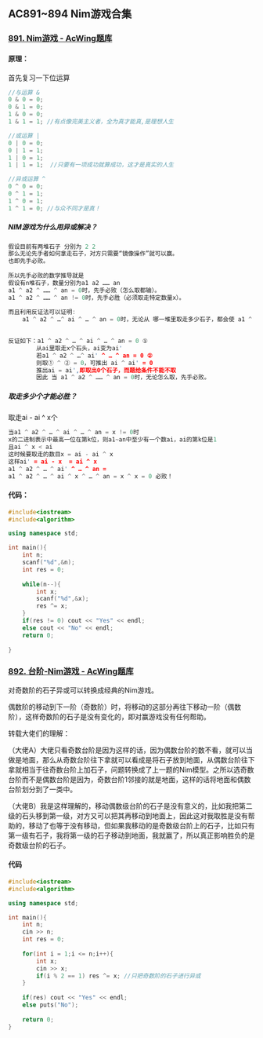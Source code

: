 ## AC891~894 Nim游戏合集

### [891. Nim游戏 - AcWing题库](https://www.acwing.com/problem/content/893/)

#### 原理：

首先复习一下位运算

```c++
//与运算 &
0 & 0 = 0;
0 & 1 = 0;
1 & 0 = 0; 
1 & 1 = 1; //有点像完美主义者，全为真才能真,是理想人生
```

```c++
//或运算 |
0 | 0 = 0;
0 | 1 = 1;
1 | 0 = 1;
1 | 1 = 1;  //只要有一项成功就算成功，这才是真实的人生
```

```c++
//异或运算 ^
0 ^ 0 = 0;
0 ^ 1 = 1;
1 ^ 0 = 1;
1 ^ 1 = 0; //与众不同才是真！
```



##### NIM游戏为什么用异或解决？

```c++
假设目前有两堆石子 分别为 2 2 
那么无论先手者如何拿走石子，对方只需要“镜像操作”就可以赢。
也即先手必败。
    
所以先手必败的数学推导就是
假设有n堆石子，数量分别为a1 a2 …… an
a1 ^ a2 ^ …… ^ an = 0时，先手必败（怎么取都输）。
a1 ^ a2 ^ …… ^ an != 0时，先手必胜（必须取走特定数量x）。
    
而且利用反证法可以证明:
    a1 ^ a2 ^ …^ ai ^ … ^ an = 0时，无论从 哪一堆里取走多少石子，都会使 a1 ^ a2 ^ …^ ai ^ … ^ an ！= 0。
        

```

```c++
反证如下：a1 ^ a2 ^ … ^ ai ^ … ^ an = 0 ①
    	从ai里取走x个石头，ai变为ai'
        若a1 ^ a2 ^ …^ ai' ^ … ^ an = 0 ②
        则取① ^ ② = 0，可推出 ai ^ ai' = 0
        推出ai = ai',即取出0个石子，而题给条件不能不取
        因此 当 a1 ^ a2 ^ …… ^ an = 0时，无论怎么取，先手必败。
```



##### 取走多少个才能必胜？

取走ai - ai ^ x个

```c++
当a1 ^ a2 ^ … ^ ai ^ … ^ an = x != 0时
x的二进制表示中最高一位在第k位，则a1~an中至少有一个数ai，ai的第k位是1
且ai ^ x < ai
这时候要取走的数目x = ai - ai ^ x
这样ai' = ai - x  = ai ^ x
a1 ^ a2 ^ … ^ ai' ^ … ^ an = 
a1 ^ a2 ^ … ^ ai ^ x ^ … ^ an = x ^ x = 0 必败！
```



#### 代码：

```c++
#include<iostream>
#include<algorithm>

using namespace std;

int main(){
    int n;
    scanf("%d",&n);
    int res = 0;
    
    while(n--){
        int x;
        scanf("%d",&x);
        res ^= x;
    }
    if(res != 0) cout << "Yes" << endl;
    else cout << "No" << endl;
    return 0;
    
}
```





### [892. 台阶-Nim游戏 - AcWing题库](https://www.acwing.com/problem/content/894/)

对奇数阶的石子异或可以转换成经典的Nim游戏。

偶数阶的移动到下一阶（奇数阶）时，将移动的这部分再往下移动一阶（偶数阶），这样奇数阶的石子是没有变化的，即对赢游戏没有任何帮助。

转载大佬们的理解：

（大佬A）大佬只看奇数台阶是因为这样的话，因为偶数台阶的数不看，就可以当做是地面，那么从奇数台阶往下拿就可以看成是将石子放到地面，从偶数台阶往下拿就相当于往奇数台阶上加石子，问题转换成了上一题的Nim模型。之所以选奇数台阶而不是偶数台阶是因为，奇数台阶1邻接的就是地面，这样的话将地面和偶数台阶划分到了一类中。



（大佬B）我是这样理解的，移动偶数级台阶的石子是没有意义的，比如我把第二级的石头移到第一级，对方又可以把其再移动到地面上，因此这对我取胜是没有帮助的，移动了也等于没有移动，但如果我移动的是奇数级台阶上的石子，比如只有第一级有石子，我将第一级的石子移动到地面，我就赢了，所以真正影响胜负的是奇数级台阶的石子。

#### 代码

```c++
#include<iostream>
#include<algorithm>

using namespace std;

int main(){
    int n;
    cin >> n;
    int res = 0;
    
    for(int i = 1;i <= n;i++){
        int x;
        cin >> x;
        if(i % 2 == 1) res ^= x; //只把奇数阶的石子进行异或
    }
    
    if(res) cout << "Yes" << endl;
    else puts("No");
    
    return 0;
}
```





